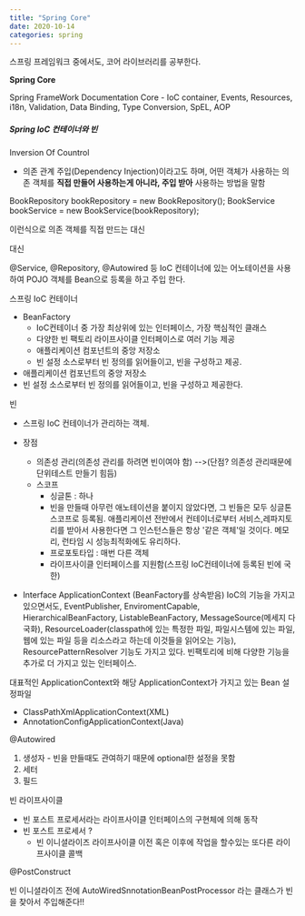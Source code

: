 ```yaml
---
title: "Spring Core"
date: 2020-10-14 
categories: spring
---
```



스프링 프레임워크 중에서도, 코어 라이브러리를 공부한다.

<b>Spring Core</b>

Spring FrameWork Documentation
Core - IoC container, Events, Resources, i18n, Validation, Data Binding, Type Conversion, SpEL, AOP


##### Spring IoC 컨테이너와 빈 #####

Inversion Of Countrol 
- 의존 관계 주입(Dependency Injection)이라고도 하며, 어떤 객체가 사용하는 의존 객체를 **직접 만들어 사용하는게 아니라, 주입 받아** 사용하는 방법을 말함

BookRepository bookRepository = new BookRepository();
BookService bookService = new BookService(bookRepository);

이런식으로 의존 객체를 직접 만드는 대신

대신 

@Service, @Repository, @Autowired 등 IoC 컨테이너에 있는 어노테이션을 사용하여 POJO 객체를 Bean으로 등록을 하고 주입 한다.

스프링 IoC 컨테이너
- BeanFactory 
  * IoC컨테이너 중 가장 최상위에 있는 인터페이스, 가장 핵심적인 클래스
  * 다양한 빈 팩토리 라이프사이클 인터페이스로 여러 기능 제공
  * 애플리케이션 컴포넌트의 중앙 저장소
  * 빈 설정 소스로부터 빈 정의를 읽어들이고, 빈을 구성하고 제공.
- 애플리케이션 컴포넌트의 중앙 저장소
- 빈 설정 소스로부터 빈 정의를 읽어들이고, 빈을 구성하고 제공한다.

빈
- 스프링 IoC 컨테이너가 관리하는 객체.
- 장점
  * 의존성 관리(의존성 관리를 하려면 빈이여야 함) -->(단점? 의존성 관리때문에 단위테스트 만들기 힘듬)
  * 스코프
    * 싱글톤 : 하나
    * 빈을 만들때 아무런 애노테이션을 붙이지 않았다면, 그 빈들은 모두 싱글톤 스코프로 등록됨. 
      애플리케이션 전반에서 컨테이너로부터 서비스,레파지토리를 받아서 사용한다면 그 인스턴스들은 항상 '같은 객체'일 것이다. 메모리, 런타임 시 성능최적화에도 유리하다.
    * 프로포토타입 : 매번 다른 객체
    * 라이프사이클 인터페이스를 지원함(스프링 IoC컨테이너에 등록된 빈에 국한)
    
    
- Interface ApplicationContext (BeanFactory를 상속받음)
IoC의 기능을 가지고 있으면서도, EventPublisher, EnviromentCapable, HierarchicalBeanFactory, ListableBeanFactory, MessageSource(메세지 다국화),
ResourceLoader(classpath에 있는 특정한 파일, 파일시스템에 있는 파일, 웹에 있는 파일 등을 리소스라고 하는데 이것들을 읽어오는 기능), ResourcePatternResolver 기능도 가지고 있다.
빈팩토리에 비해 다양한 기능을 추가로 더 가지고 있는 인터페이스.

대표적인 ApplicationContext와 해당 ApplicationContext가 가지고 있는 Bean 설정파일
- ClassPathXmlApplicationContext(XML)
- AnnotationConfigApplicationContext(Java)

@Autowired

1. 생성자 - 빈을 만들때도 관여하기 때문에 optional한 설정을 못함
2. 세터
3. 필드

빈 라이프사이클
- 빈 포스트 프로세서라는 라이프사이클 인터페이스의 구현체에 의해 동작
- 빈 포스트 프로세서 ? 
	- 빈 이니셜라이즈 라이프사이클 이전 혹은 이후에 작업을 할수있는 또다른 라이프사이클 콜백

@PostConstruct

빈 이니셜라이즈 전에 
AutoWiredSnnotationBeanPostProcessor
라는 클래스가 
빈을 찾아서 주입해준다!!  



